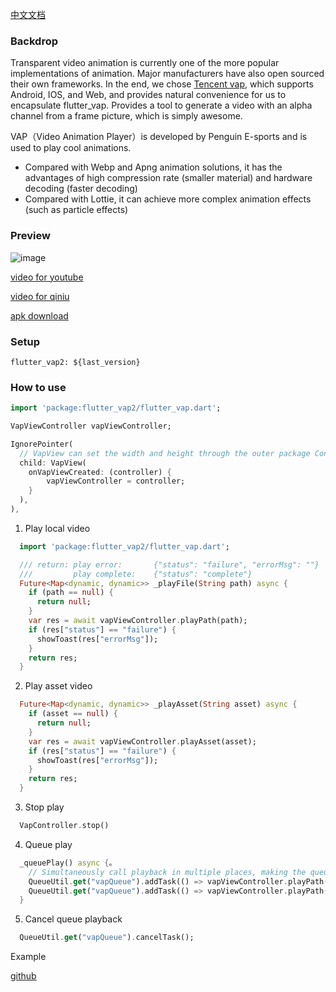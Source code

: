 [中文文档](./README_CH.md)

### Backdrop
Transparent video animation is currently one of the more popular implementations of animation. Major manufacturers have also open sourced their own frameworks. In the end, we chose [Tencent vap](https://github.com/Tencent/vap), which supports Android, IOS, and Web, and provides natural convenience for us to encapsulate flutter_vap. Provides a tool to generate a video with an alpha channel from a frame picture, which is simply awesome.



VAP（Video Animation Player）is developed by Penguin E-sports and is used to play cool animations.
- Compared with Webp and Apng animation solutions, it has the advantages of high compression rate (smaller material) and hardware decoding (faster decoding)
- Compared with Lottie, it can achieve more complex animation effects (such as particle effects)

### Preview
![image](http://file.jinxianyun.com/flutter_vap.gif)

[video for youtube](https://youtu.be/OCLkFhcYqwA)

[video for qiniu](http://file.jinxianyun.com/flutter_vap.mp4)

[apk download](http://file.jinxianyun.com/flutter_vap.apk)

### Setup
```
flutter_vap2: ${last_version}
```

### How to use
```dart
import 'package:flutter_vap2/flutter_vap.dart';

VapViewController vapViewController;

IgnorePointer(
  // VapView can set the width and height through the outer package Container() to limit the width and height of the pop-up video
  child: VapView(
    onVapViewCreated: (controller) {
        vapViewController = controller;
    }
  ),
),
```

1. Play local video
```dart
  import 'package:flutter_vap2/flutter_vap.dart';

  /// return: play error:       {"status": "failure", "errorMsg": ""}
  ///         play complete:    {"status": "complete"}
  Future<Map<dynamic, dynamic>> _playFile(String path) async {
    if (path == null) {
      return null;
    }
    var res = await vapViewController.playPath(path);
    if (res["status"] == "failure") {
      showToast(res["errorMsg"]);
    }
    return res;
  }
```

2. Play asset video
```dart
  Future<Map<dynamic, dynamic>> _playAsset(String asset) async {
    if (asset == null) {
      return null;
    }
    var res = await vapViewController.playAsset(asset);
    if (res["status"] == "failure") {
      showToast(res["errorMsg"]);
    }
    return res;
  }
```

3. Stop play
```dart
  VapController.stop()
```

4. Queue play
```dart
  _queuePlay() async {。
    // Simultaneously call playback in multiple places, making the queue perform playback.
    QueueUtil.get("vapQueue").addTask(() => vapViewController.playPath(downloadPathList[0]));
    QueueUtil.get("vapQueue").addTask(() => vapViewController.playPath(downloadPathList[1]));
  }
```

5. Cancel queue playback
```dart
  QueueUtil.get("vapQueue").cancelTask();
```

Example

[github](https://gitee.com/fine1021/flutter_vap/blob/main/example/lib/main.dart)


